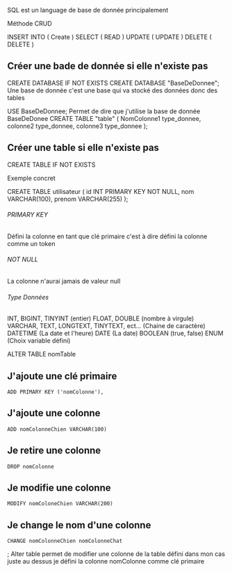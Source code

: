 SQL est un language de base de donnée principalement

Méthode CRUD 

INSERT INTO ( Create )
SELECT ( READ )
UPDATE ( UPDATE )
DELETE ( DELETE )

## Créer une bade de donnée si elle n'existe pas
CREATE DATABASE IF NOT EXISTS
CREATE DATABASE "BaseDeDonnee"; Une base de donnée c'est une base qui va stocké des données donc des tables

USE BaseDeDonnee; Permet de dire que j'utilise la base de donnée BaseDeDonee 
CREATE TABLE "table" (
    NomColonne1 type_donnee,
    colonne2 type_donnee,
    colonne3 type_donnee
);
## Créer une table si elle n'existe pas
CREATE TABLE IF NOT EXISTS 

Exemple concret

CREATE TABLE utilisateur (
    id INT PRIMARY KEY NOT NULL,
    nom VARCHAR(100),
    prenom VARCHAR(255)
);


###### PRIMARY KEY 
Défini la colonne en tant que clé primaire
c'est à dire défini la colonne comme un token

###### NOT NULL 
La colonne n'aurai jamais de valeur null 

###### Type Données

INT, BIGINT, TINYINT (entier)
FLOAT, DOUBLE (nombre à virgule)
VARCHAR, TEXT, LONGTEXT, TINYTEXT, ect... (Chaine de caractère)
DATETIME (La date et l'heure)
DATE (La date)
BOOLEAN (true, false)
ENUM (Choix variable défini)

ALTER TABLE nomTable 
## J'ajoute une clé primaire
    ADD PRIMARY KEY ('nomColonne'), 
## J'ajoute une colonne
    ADD nomColonneChien VARCHAR(100)
## Je retire une colonne
    DROP nomColonne 
## Je modifie une colonne
    MODIFY nomColoneChien VARCHAR(200) 
## Je change le nom d'une colonne
    CHANGE nomColonneChien nomColonneChat
;
Alter table permet de modifier une colonne de la table défini dans mon cas juste au dessus je défini la colonne nomColonne comme clé primaire